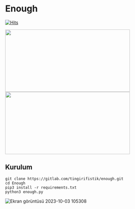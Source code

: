 # Enough

[![Hits](https://hits.sh/gitlab.com/tingirifistik/enough.svg?label=views&extraCount=36250&color=007ec6)](https://hits.sh/gitlab.com/tingirifistik/enough/)

<img src=https://github.com/peterdarlington9/smsbomb0/assets/134080978/22d8713a-e466-4f9d-8b3b-98e93c46b1d8.PNG height="200px" width="400px"/>
<img src=https://user-images.githubusercontent.com/51286195/209442235-7069b8e7-b3f3-4b70-82cb-a86014836be0.png height="200px" width="400px"/>


<h2>Kurulum</h2>

```console
git clone https://gitlab.com/tingirifistik/enough.git
cd Enough
pip3 install -r requirements.txt
python3 enough.py
```
![Ekran görüntüsü 2023-10-03 105308](https://github.com/peterdarlington9/smsbomb0/assets/134080978/22d8713a-e466-4f9d-8b3b-98e93c46b1d8)
